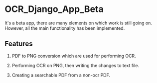# OCR_Django_App_Beta

It's a beta app, there are many elements on which work is still going on. However, all the main functionality has been implemented.

<h2><b>Features</b></h2>

1. PDF to PNG conversion which are used for performing OCR.

2. Performing OCR on PNG, then writing the changes to text file.

3. Creating a searchable PDF from a non-ocr PDF.
